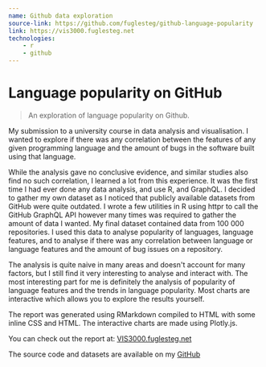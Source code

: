 ```yaml
---
name: Github data exploration
source-link: https://github.com/fuglesteg/github-language-popularity
link: https://vis3000.fuglesteg.net
technologies:
    - r
    - github
---
```


# Language popularity on GitHub

> An exploration of language popularity on Github.

My submission to a university course in data analysis and visualisation. I
wanted to explore if there was any correlation between the features of any
given programming language and the amount of bugs in the software built using
that language.

While the analysis gave no conclusive evidence, and similar studies also find
no such correlation, I learned a lot from this experience. It was the first
time I had ever done any data analysis, and use R, and GraphQL. I decided to
gather my own dataset as I noticed that publicly available datasets from GitHub
were quite outdated. I wrote a few utilities in R using httpr to call the
GitHub GraphQL API however many times was required to gather the amount of data
I wanted. My final dataset contained data from 100 000 repositories. I used
this data to analyse popularity of languages, language features, and to analyse
if there was any correlation between language or language features and the
amount of bug issues on a repository.

The analysis is quite naive in many areas and doesn't account for many factors,
but I still find it very interesting to analyse and interact with. The most
interesting part for me is definitely the analysis of popularity of language
features and the trends in language popularity. Most charts are interactive
which allows you to explore the results yourself.

The report was generated using RMarkdown compiled to HTML with some inline CSS
and HTML. The interactive charts are made using Plotly.js.

You can check out the report at: [VIS3000.fuglesteg.net](https://VIS3000.fuglesteg.net)

The source code and datasets are available on my [GitHub](https://github.com/Fuglesteg/Data-exploration-of-github-language-popularity)
